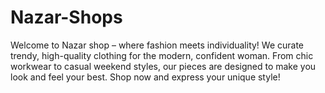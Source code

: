 # Nazar-Shops
Welcome to Nazar shop – where fashion meets individuality! We curate trendy, high-quality clothing for the modern, confident woman. From chic workwear to casual weekend styles, our pieces are designed to make you look and feel your best. Shop now and express your unique style!
